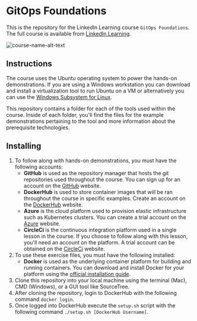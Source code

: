# GitOps Foundations
This is the repository for the LinkedIn Learning course `GitOps Foundations`. The full course is available from [LinkedIn Learning][lil-course-url].

![course-name-alt-text][lil-thumbnail-url] 

## Instructions
The course uses the Ubuntu operating system to power the hands-on demonstrations.  If you are using a Windows workstation you can download and install a virtualization tool to run Ubuntu on a VM or alternatively you can use the [Windows Subsystem for Linux][wsl].

This repository contains a folder for each of the tools used within the course.  Inside of each folder, you'll find the files for the example demonstrations pertaining to the tool and more information about the prerequisite technologies.

## Installing
1. To follow along with hands-on demonstrations, you must have the following accounts:
	- **GitHub** is used as the repository manager that hosts the git repositories used throughout the course.  You can sign up for an account on the [GitHub][github] website.
	- **DockerHub** is used to store container images that will be ran throughout the course in specific examples.  Create an account on the [DockerHub][docker-hub] website.
	- **Azure** is the cloud platform used to provision elastic infrastructure such as Kubernetes clusters.  You can create a trial account on the [Azure][azure-site] website.
	- **CircleCi** is the continuous integration platform used in a single lesson in the course.  If you choose to follow along with this lesson, you'll need an account on the platform.  A trial account can be obtained on the [CircleCi][circle] website.
2. To use these exercise files, you must have the following installed:
	- **Docker** is used as the underlying container platform for building and running containers.  You can download and install Docker for your platform using the [official installation guide][docker-install].
4. Clone this repository into your local machine using the terminal (Mac), CMD (Windows), or a GUI tool like SourceTree.
5. After cloning the repository, login to DockerHub with the following command `docker login`.
6. Once logged into DockerHub execute the `setup.sh` script with the following command `./setup.sh [DockerHub Username]`.


[0]: # (Replace these placeholder URLs with actual course URLs)

[lil-course-url]: https://www.linkedin.com/learning/
[lil-thumbnail-url]: http://
[docker-hub]: https://hub.docker.com/
[azure-site]: https://azure.microsoft.com/en-us/
[circle]: https://circleci.com/
[docker-install]: https://docs.docker.com/engine/install/
[wsl]: https://docs.microsoft.com/en-us/windows/wsl/about
[github]:https://github.com/

